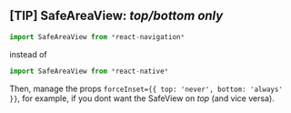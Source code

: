 ## [TIP] SafeAreaView: *top/bottom only*

```javascript
import SafeAreaView from *react-navigation*
```

instead of 

```javascript
import SafeAreaView from *react-native*
```

Then, manage the props `forceInset={{ top: 'never', bottom: 'always' }}`, for example, if you dont want the SafeView on *top* (and vice versa).
